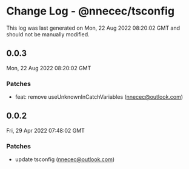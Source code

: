 # Change Log - @nnecec/tsconfig

This log was last generated on Mon, 22 Aug 2022 08:20:02 GMT and should not be manually modified.

<!-- Start content -->

## 0.0.3

Mon, 22 Aug 2022 08:20:02 GMT

### Patches

- feat: remove useUnknownInCatchVariables (nnecec@outlook.com)

## 0.0.2

Fri, 29 Apr 2022 07:48:02 GMT

### Patches

- update tsconfig (nnecec@outlook.com)
